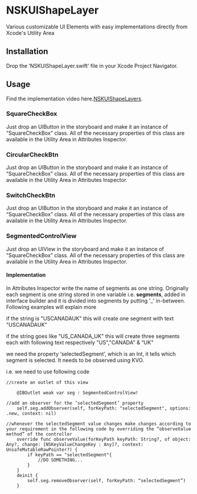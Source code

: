 # NSKUIShapeLayer
Various customizable UI Elements with easy implementations directly from Xcode's Utility Area

## Installation
Drop the ‘NSKUIShapeLayer.swift’ file in your Xcode Project Navigator.

## Usage

Find the implementation video here.[NSKUIShapeLayers](https://drive.google.com/file/d/1jT5zC4CRxaXZ3xXdZP110GGZ0SuVoNMd/view?usp=sharing).

### SquareCheckBox
Just drop an UIButton in the storyboard and make it an instance of “SquareCheckBox” class.
All of the necessary properties of this class are available in the Utility Area in Attributes Inspector.



### CircularCheckBtn
Just drop an UIButton in the storyboard and make it an instance of “SquareCheckBox” class.
All of the necessary properties of this class are available in the Utility Area in Attributes Inspector.



### SwitchCheckBtn
Just drop an UIButton in the storyboard and make it an instance of “SquareCheckBox” class.
All of the necessary properties of this class are available in the Utility Area in Attributes Inspector.



### SegmentedControlView
Just drop an UIView in the storyboard and make it an instance of “SquareCheckBox” class.
All of the necessary properties of this class are available in the Utility Area in Attributes Inspector.

#### Implementation


In Attributes Inspector write the name of segments as one string.
Originally each segment is one string stored in one variable i.e. **segments**, added in interface builder and it is divided into segments by putting '_' in-between. Following examples will explain more

if the string is "USCANADAUK"
this will create one segment with text "USCANADAUK"

if the string goes like "US_CANADA_UK"
this will create three segments each with following text respectively "US","CANADA" & “UK"

we need the property ‘selectedSegment’, which is an Int, it tells which segment is selected.
It needs to be observed using KVO.

i.e. we need to use following code
```
//create an outlet of this view

	@IBOutlet weak var seg : SegmentedControlView!

//add an observer for the ‘selectedSegment’ property
	self.seg.addObserver(self, forKeyPath: "selectedSegment", options: .new, context: nil)
      
//whenever the selectedSegment value changes make changes according to your requirement in the following code by overriding the “observeValue method” of the controller
	override func observeValue(forKeyPath keyPath: String?, of object: Any?, change: [NSKeyValueChangeKey : Any]?, context: UnsafeMutableRawPointer?) {
        if keyPath == "selectedSegment"{
            //DO SOMETHING...
        }
    }
	deinit {
		self.seg.removeObserver(self, forKeyPath: “selectedSegment”)
	}
  ```
